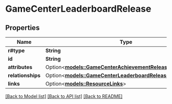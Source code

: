 # GameCenterLeaderboardRelease

## Properties

Name | Type | Description | Notes
------------ | ------------- | ------------- | -------------
**r#type** | **String** |  | 
**id** | **String** |  | 
**attributes** | Option<[**models::GameCenterAchievementReleaseAttributes**](GameCenterAchievementRelease_attributes.md)> |  | [optional]
**relationships** | Option<[**models::GameCenterLeaderboardReleaseRelationships**](GameCenterLeaderboardRelease_relationships.md)> |  | [optional]
**links** | Option<[**models::ResourceLinks**](ResourceLinks.md)> |  | [optional]

[[Back to Model list]](../README.md#documentation-for-models) [[Back to API list]](../README.md#documentation-for-api-endpoints) [[Back to README]](../README.md)


